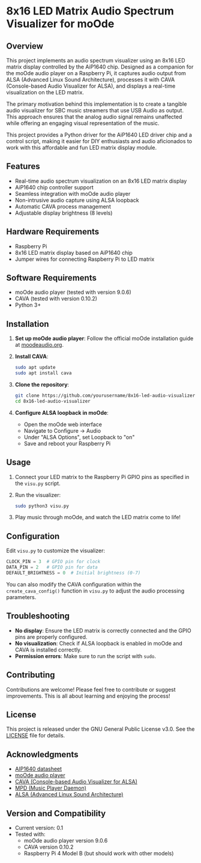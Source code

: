 # 8x16 LED Matrix Audio Spectrum Visualizer for moOde

## Overview

This project implements an audio spectrum visualizer using an 8x16 LED matrix display controlled by the AiP1640 chip. Designed as a companion for the moOde audio player on a Raspberry Pi, it captures audio output from ALSA (Advanced Linux Sound Architecture), processes it with CAVA (Console-based Audio Visualizer for ALSA), and displays a real-time visualization on the LED matrix.

The primary motivation behind this implementation is to create a tangible audio visualizer for SBC music streamers that use USB Audio as output. This approach ensures that the analog audio signal remains unaffected while offering an engaging visual representation of the music.

This project provides a Python driver for the AiP1640 LED driver chip and a control script, making it easier for DIY enthusiasts and audio aficionados to work with this affordable and fun LED matrix display module.

## Features

- Real-time audio spectrum visualization on an 8x16 LED matrix display
- AiP1640 chip controller support
- Seamless integration with moOde audio player
- Non-intrusive audio capture using ALSA loopback
- Automatic CAVA process management
- Adjustable display brightness (8 levels)


## Hardware Requirements

- Raspberry Pi
- 8x16 LED matrix display based on AiP1640 chip
- Jumper wires for connecting Raspberry Pi to LED matrix

## Software Requirements

- moOde audio player (tested with version 9.0.6)
- CAVA (tested with version 0.10.2)
- Python 3+

## Installation

1. **Set up moOde audio player**:
   Follow the official moOde installation guide at [moodeaudio.org](https://moodeaudio.org/).

2. **Install CAVA**:
   ```bash
   sudo apt update
   sudo apt install cava
   ```

3. **Clone the repository**:
   ```bash
   git clone https://github.com/yourusername/8x16-led-audio-visualizer.git
   cd 8x16-led-audio-visualizer
   ```

4. **Configure ALSA loopback in moOde**:
   - Open the moOde web interface
   - Navigate to Configure -> Audio
   - Under "ALSA Options", set Loopback to "on"
   - Save and reboot your Raspberry Pi

## Usage

1. Connect your LED matrix to the Raspberry Pi GPIO pins as specified in the `visu.py` script.

2. Run the visualizer:
   ```bash
   sudo python3 visu.py
   ```

3. Play music through moOde, and watch the LED matrix come to life!

## Configuration

Edit `visu.py` to customize the visualizer:

```python
CLOCK_PIN = 3  # GPIO pin for clock
DATA_PIN = 2   # GPIO pin for data
DEFAULT_BRIGHTNESS = 0  # Initial brightness (0-7)
```

You can also modify the CAVA configuration within the `create_cava_config()` function in `visu.py` to adjust the audio processing parameters.

## Troubleshooting

- **No display**: Ensure the LED matrix is correctly connected and the GPIO pins are properly configured.
- **No visualization**: Check if ALSA loopback is enabled in moOde and CAVA is installed correctly.
- **Permission errors**: Make sure to run the script with `sudo`.

## Contributing

Contributions are welcome! Please feel free to contribute or suggest improvements. This is all about learning and enjoying the process!

## License

This project is released under the GNU General Public License v3.0. See the [LICENSE](LICENSE) file for details.

## Acknowledgments

- [AIP1640 datasheet](https://www.lcsc.com/datasheet/lcsc_datasheet_AiP1640_C82650.pdf)
- [moOde audio player](https://moodeaudio.org/)
- [CAVA (Console-based Audio Visualizer for ALSA)](https://github.com/karlstav/cava)
- [MPD (Music Player Daemon)](https://www.musicpd.org/)
- [ALSA (Advanced Linux Sound Architecture)](https://alsa-project.org/)

## Version and Compatibility

- Current version: 0.1
- Tested with:
  - moOde audio player version 9.0.6
  - CAVA version 0.10.2
  - Raspberry Pi 4 Model B (but should work with other models)
